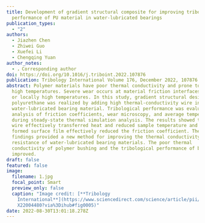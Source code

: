```yaml
---
title: Development of gradient structural composite for improving tribological
  performance of PU material in water-lubricated bearings
publication_types:
  - "2"
authors:
  - Jiazhen Chen
  - Zhiwei Guo
  - Xuefei Li
  - Chengqing Yuan
author_notes:
  - ，Corresponding author
doi: https://doi.org/10.1016/j.triboint.2022.107876
publication: Tribology International Volume 176, December 2022, 107876
abstract: Polymer materials have poor thermal conductivity and prone to aging at
  high temperatures. Severe wear occurs at material friction interfaces at high
  or locally high temperatures. In this study, gradient structural design for
  polyurethane was realized by adding high thermal-conductivity wire into
  water-lubricated bearing material. Tribological performance was evaluated by
  analysis of friction coefficients, wear microscopy, and average temperature
  during steady-state thermal simulation analysis. The results showed that metal
  wire effectively transferred heat and reduced sample temperature and the
  formed surface film effectively reduced the friction coefficient. These
  findings provided a new method for improving the thermal conductivity and wear
  resistance of water-lubricated bearing materials. The poor thermal
  conductivity of polymer bushing and the tribological performance of bearing is
  improved.
draft: false
featured: false
image:
  filename: 1.jpg
  focal_point: Smart
  preview_only: false
  caption: "Image credit: [**Tribology
    International**](https://www.sciencedirect.com/science/article/pii/S0301679\
    X22004480?via%3Dihub#fig0005)"
date: 2022-08-30T13:01:18.278Z
---
```

